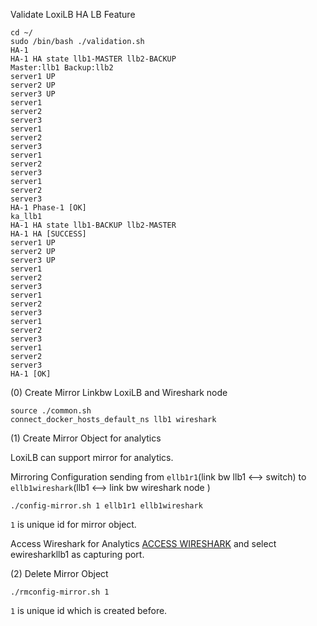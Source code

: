 

Validate LoxiLB HA LB Feature

```
cd ~/
sudo /bin/bash ./validation.sh
HA-1
HA-1 HA state llb1-MASTER llb2-BACKUP
Master:llb1 Backup:llb2
server1 UP
server2 UP
server3 UP
server1
server2
server3
server1
server2
server3
server1
server2
server3
server1
server2
server3
HA-1 Phase-1 [OK]
ka_llb1
HA-1 HA state llb1-BACKUP llb2-MASTER
HA-1 HA [SUCCESS]
server1 UP
server2 UP
server3 UP
server1
server2
server3
server1
server2
server3
server1
server2
server3
server1
server2
server3
HA-1 [OK]
```

(0) Create Mirror Linkbw LoxiLB and Wireshark node
```
source ./common.sh
connect_docker_hosts_default_ns llb1 wireshark
```

(1) Create Mirror Object for analytics

LoxiLB can support mirror for analytics. 

Mirroring Configuration sending from `ellb1r1`(link bw llb1 <--> switch) to `ellb1wireshark`(llb1 <--> link bw wireshark node )

```
./config-mirror.sh 1 ellb1r1 ellb1wireshark
```

`1` is unique id for mirror object.

Access Wireshark for Analytics [ACCESS WIRESHARK]({{TRAFFIC_HOST1_3000}}) and select ewiresharkllb1 as capturing port.

(2) Delete Mirror Object

```
./rmconfig-mirror.sh 1 
```

`1` is unique id which is created before.